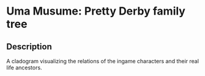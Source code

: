 # Uma Musume: Pretty Derby family tree
## Description
A cladogram visualizing the relations of the ingame characters and their real life ancestors.
